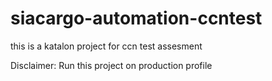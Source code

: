 # siacargo-automation-ccntest
this is a katalon project for ccn test assesment

Disclaimer:
Run this project on production profile

